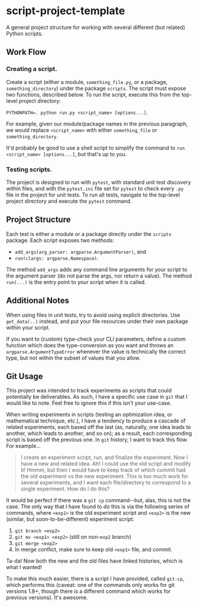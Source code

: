 # script-project-template

A general project structure for working with several different (but related) Python scripts. 

## Work Flow

### Creating a script.

Create a script (either a module, `something_file.py`, or a package, `something_directory`) under the package 
`scripts`. The script must expose two functions, described below. To run the script, execute this from the top-level 
project directory:

`PYTHONPATH=. python run.py <script_name> [options...]`.

For example, given our module/package names in the previous paragraph, we would replace `<script_name>` with either 
`something_file` or `something_directory`. 

It'd probably be good to use a shell script to simplify the command to `run <script_name> [options...]`, but that's 
up to you. 

### Testing scripts.

The project is designed to run with `pytest`, with standard unit test discovery within files, and with the
`pytest.ini` file set for `pytest` to check every `.py` file in the project for unit tests. To run all tests, 
navigate to the top-level project directory and execute the `pytest` command. 

## Project Structure

Each test is either a module or a package directly under the `scripts` package. Each script exposes two methods:

* `add_args(arg_parser: argparse.ArgumentParser)`, and
* `run(clargs: argparse.Namespace)`. 

The method `add_args` adds any command line arguments for your script to the argument parser (do not parse the args, 
nor return a value). The method `run(...)` is the entry point to your script when it is called. 

## Additional Notes

When using files in unit tests, try to avoid using explicit directories. Use `get_data(..)` instead, and put your file 
resources under their own package within your script. 

If you want to (custom) type-check your CLI parameters, define a custom function which does the type-conversion as you 
want and throws an `argparse.ArgumentTypeError` whenever the value is technically the correct type, but not within 
the subset of values that you allow. 

## Git Usage

This project was intended to track experiments as scripts that could potentially be deliverables. As such, I have a 
specific use case in `git` that I would like to note. Feel free to ignore this if this isn't your use-case. 

When writing experiments in scripts (testing an optimization idea, or mathematical technique, etc.), I have a 
tendency to produce a cascade of related experiments, each based off the last (as, naturally, one idea leads to 
another, which leads to another, and so on); as a result, each corresponding script is based off the previous one. In
 `git` history, I want to track this flow. For example...

> I create an experiment script, run, and finalize the experiment. Now I have a new and related idea. Ah! I could
 use the old script and modify it! Hmmm, but then I would have to keep track of which commit had the old experiment 
 vs the new experiment. This is too much work for several experiments, and I want each file/directory to correspond to
  a single experiment. How do I do this?

It would be perfect if there was a `git cp` command--but, alas, this is 
not the case. The only way that I have found to do this is via the following series of commands, where `<exp1>` is 
the old experiment script and `<exp2>` is the new (similar, but soon-to-be-different) experiment script:

1. `git branch <exp2>`
2. `git mv <exp1> <exp2>` (still on non-`exp2` branch)
3. `git merge <exp2>`
4. In merge conflict, make sure to keep old `<exp1>` file, and commit. 

Ta-da! Now both the new and the old files have linked histories, which is what I wanted!

To make this much easier, there is a script I have provided, called `git-cp`, which performs this (caveat: one of the commands only works for git versions 1.8+, though there is a different command which works for previous versions). It's awesome. 
